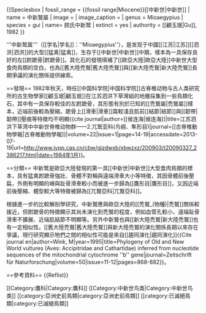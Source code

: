 {{Speciesbox
| fossil_range = {{fossil range|Miocene}}[[中新世|中新世]]
| name = 中新鷲屬
| image = 
| image_caption = 
| genus = Mioaegypius
| species = gui
| name= 顾氏中新鹫
| extinct = yes
| authority = [[顧玉珉|Gu]], 1982
}}

'''中新鹫属'''（[[学名|学名]]：''Mioaegypius''），是发现于中國[[江苏|江苏]][[泗洪|泗洪]]的大型[[猛禽|猛禽]]，生存于[[中新世|中新世]]中期，樣本為一具保存良好的左[[跗蹠骨|跗蹠骨]]。其化石的發現填補了[[歐亞大陸|歐亞大陸]]中新世大型食肉鳥類的空白，也為[[舊大陸禿鷲|舊大陸禿鷲]]與[[新大陸禿鷲|新大陸禿鷲]]長期爭議的演化關係提供線索。

==發現==
1982年秋天，時任[[中国科学院|中国科学院]]古脊椎动物与古人类研究所的古生物學家[[顧玉珉|顧玉珉]]在江苏泗洪下草灣組的地層採集到一些鳥類化石，其中有一具保存較佳的左跗蹠骨，其形態有別於已知的[[禿鷲屬|禿鷲屬]]樣本，近端前後較為壓縮，蹠骨上[[滑車|滑車]]窩較淺且肌前[[結節|結節]]與[[韌帶|韌帶]]壓痕等特徵均不明顯<ref name="gui">{{cite journal|author=[[侯连海|侯连海]]|title=江苏泗洪下草湾中中新世脊椎动物群——2.兀鹫亚科(鸟纲、隼形目)|journal=[[古脊椎動物學報|古脊椎動物學報]]|volume=22|issue=1|page=14-19|accessdate=2013-07-19|url=http://www.ivpp.cas.cn/cbw/gjzdwxb/xbwzxz/200903/t20090327_2386217.html|date=1984年1月}}</ref>。

==分類==
中新鹫是歐亞大陸發現的第一具[[中新世|中新世]]大型食肉鳥類的標本，具有猛禽跗蹠骨強壯、骨體不對稱與遠端滑車大小等特徵，其因骨體前後壓扁，外側有明顯的嵴與趾骨滑車較小而被進一步歸為[[鷹形目|鷹形目]]，又因近端前後壓縮、體型較大等特徵被歸為[[兀鷲亞科|兀鷲亞科]]<ref name="gui"></ref>。

根據進一步的比較解剖學研究，中新鷲應與歐亞大陸的[[禿鷲_(物種)|禿鷲]]關係較接近，但跗蹠骨的特徵顯示其尚未演化到禿鷲的程度，例如血管孔較小、遠端趾骨滑車不擴展、近端肌結節不明顯等。另外中新鷲也與[[新大陸禿鷲|新大陸禿鷲]]也有一定相似性<ref name="gui"></ref>。[[舊大陸禿鷲|舊大陸禿鷲]]與新大陸禿鷲的演化關係長期以來存在爭議，現行研究顯示牠們之間的相似性可能是來自[[趨同演化|趨同演化]]<ref>{{Cite journal en|author=Wink, M|year=1995|title=Phylogeny of Old and New World vultures (Aves: Accipitridae and Cathartidae) inferred from nucleotide sequences of the mitochondrial cytochrome ''b'' gene|journal=Zeitschrift für Naturforschung|volume=50|issue=11-12|pages=868-882}}</ref>。

==參考資料==
{{Reflist}}

[[Category:鷹科|Category:鷹科]]
[[Category:中新世鸟类|Category:中新世鸟类]]
[[category:亞洲史前鳥類|category:亞洲史前鳥類]]
[[category:已滅絕鳥類|category:已滅絕鳥類]]
